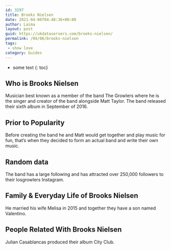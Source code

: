```yaml
---
id: 3297
title: Brooks Nielsen
date: 2021-04-06T04:48:36+00:00
author: Laima
layout: post
guid: https://ukdataservers.com/brooks-nielsen/
permalink: /04/06/brooks-nielsen
tags:
 - show love
category: Guides
---
```


* some text
{: toc}


## Who is Brooks Nielsen
                  
                  
                  
Musician best known as a member of the band The Growlers where he is the singer and creator of the band alongside Matt Taylor. The band released their sixth album in September of 2016.
                  
              
            
              
            
                
                
                
## Prior to Popularity
                  
                  
                  
Before creating the band he and Matt would get together and play music for fun, that&#8217;s when they decided to form an actual band and write their own music.
                  
              
            
              
            
                
                
                
## Random data
                  
                  
                  
The band has a large following and has attracted over 250,000 followers to their losgrowlers Instagram.
                  
              
            
              
            
                
                
                
## Family & Everyday Life of Brooks Nielsen
                  
                  
                  
He married his wife Melisa in 2015 and together they have a son named Valentino.
                  
              
            
              
            
                
                
                
## People Related With Brooks Nielsen
                  
                  
                  
Julian Casablancas produced their album City Club.
                  
              
            
              
            
                
              
            
              
              
            
            
              
            
          
          
          